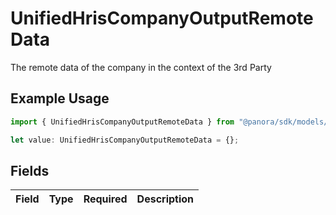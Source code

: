 # UnifiedHrisCompanyOutputRemoteData

The remote data of the company in the context of the 3rd Party

## Example Usage

```typescript
import { UnifiedHrisCompanyOutputRemoteData } from "@panora/sdk/models/components";

let value: UnifiedHrisCompanyOutputRemoteData = {};
```

## Fields

| Field       | Type        | Required    | Description |
| ----------- | ----------- | ----------- | ----------- |